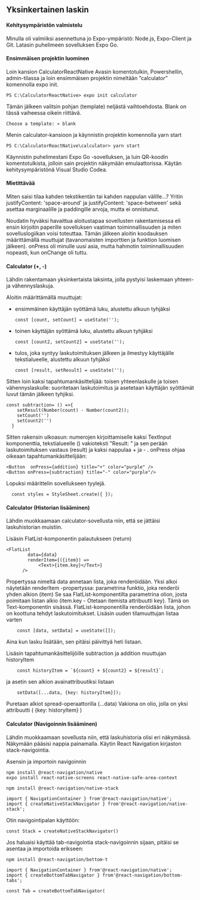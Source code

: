 ## Yksinkertainen laskin

#### Kehitysympäristön valmistelu

Minulla oli valmiiksi asennettuna jo Expo-ympäristö: Node.js, Expo-Client ja Git. Latasin puhelimeen sovelluksen Expo Go.

#### Ensimmäisen projektin luominen
Loin kansion CalculatorReactNative
Avasin komentotulkin, Powershellin, admin-tilassa ja loin ensimmäisen projektin nimeltään ”calculator” komennolla expo init.

    PS C:\CalculatorReactNative> expo init calculator 

Tämän jälkeen valitsin pohjan (template) neljästä vaihtoehdosta. Blank on tässä vaiheessa oikein riittävä.

    Choose a template: » blank

Menin calculator-kansioon ja käynnistin projektin komennolla yarn start

    PS C:\CalculatorReactNative\calculator> yarn start

Käynnistin puhelimestani Expo Go -sovelluksen, ja luin QR-koodin komentotulkista, jolloin sain projektin näkymään emulaattorissa. Käytän kehitysympäristönä Visual Studio Codea.


#### Mietittävää
Miten saisi tilaa kahden tekstikentän tai kahden nappulan välille...? Yritin justifyContent: 'space-around' ja justifyContent: 'space-between' sekä asettaa marginaalille ja
paddingille arvoja, mutta ei onnistunut.

Noudatin hyväksi havaittua aloitustapaa sovellusten rakentamisessa eli ensin kirjoitin paperille sovelluksen vaatiman toiminnallisuuden ja miten sovelluslogiikan voisi toteuttaa.
Tämän jälkeen aloitin koodauksen määrittämällä muuttujat (tavanomaisten importtien ja funktion luomisen jälkeen). onPress oli minulle uusi asia, mutta hahmotin toiminnallisuuden nopeasti, kun onChange oli tuttu.


#### Calculator (+, -)
Lähdin rakentamaan yksinkertaista laksinta, jolla pystyisi laskemaan yhteen- ja vähennyslaskuja. 

Aloitin määrittämällä muuttujat:
- ensimmäinen käyttäjän syöttämä luku, alustettu alkuun tyhjäksi

      const [count, setCount] = useState('');
      
- toinen käyttäjän syöttämä luku, alustettu alkuun tyhjäksi

      const [count2, setCount2] = useState('');
      
- tulos, joka syntyy laskutoimituksen jälkeen ja ilmestyy käyttäjälle tekstialueelle, alustettu alkuun tyhjäksi

      const [result, setResult] = useState('');

Sitten loin kaksi tapahtumankäsittelijää: toisen yhteenlaskulle ja toisen vähennyslaskulle: suoritetaan laskutoimitus ja asetetaan käyttäjän syöttämät luvut tämän jälkeen tyhjiksi.
```
const subtraction= () =>{
    setResult(Number(count) - Number(count2));
    setCount('')
    setCount2('')
  }
```

Sitten rakensin ulkoasun: numerojen kirjoittamiselle kaksi TextInput komponenttia, tekstialueelle (<Text/>) vakioteksti "Result: " ja sen perään laskutoimituksen vastaus (result)
ja kaksi nappulaa + ja - . onPress ohjaa oikeaan tapahtumankäsittelijään:
```
<Button  onPress={addition} title="+" color="purple" /> 
<Button onPress={subtraction} title="-" color="purple"/>
```

Lopuksi määrittelin sovellukseen tyylejä.

      const styles = StyleSheet.create({ });
      
      
#### Calculator (Historian lisääminen)

Lähdin muokkaamaan calculator-sovellusta niin, että se jättäisi laskuhistorian muistiin.

Lisäsin FlatList-komponentin palautukseen (return)

```
<FlatList
        data={data}
        renderItem={({item}) => 
            <Text>{item.key}</Text>}
      />
```
Propertyssa nimeltä data annetaan lista, joka renderöidään.
Yksi alkoi näytetään renderItem -propertyssa: parametrina funktio, joka renderöi yhden alkion (item)
Se saa FlatList-komponentilta parametrina olion, josta poimitaan listan alkio (item.key  - Otetaan itemista attribuutti key). Tämä on Text-komponentin sisässä.
FlatList-komponentilla renderöidään lista, johon on koottuna tehdyt laskutoimitukset.
Lisäsin uuden tilamuuttujan listaa varten

        const [data, setData] = useState([]);

Aina kun lasku lisätään, sen pitäisi päivittyä heti listaan.

Lisäsin tapahtumankäsittelijöille subtraction ja addition muuttujan historyItem 

        const historyItem = `${count} + ${count2} = ${result}`;
        
ja asetin sen alkion  avainattribuutiksi listaan

        setData([...data, {key: historyItem}]);
        
Puretaan alkiot spread-operaattorilla (…data)
Vakiona on olio, jolla on yksi attribuutti ( {key: historyItem} )

      
#### Calculator (Navigoinnin lisääminen)
Lähdin muokkaamaan sovellusta niin, että laskuhistoria olisi eri näkymässä. Näkymään pääsisi nappia painamalla. Käytin React Navigation kirjaston stack-navigointia.

Asensin ja importoin navigoinnin

    npm install @react-navigation/native
    expo install react-native-screens react-native-safe-area-context
    
    npm install @react-navigation/native-stack

    import { NavigationContainer } from'@react-navigation/native';
    import { createNativeStackNavigator } from'@react-navigation/native-stack';
    
Otin navigointipalan käyttöön:   

    const Stack = createNativeStackNavigator()
    
Jos haluaisi käyttää tab-navigointia stack-navigoinnin sijaan, pitäisi se asentaa ja importoida erikseen:

    npm install @react-navigation/bottom-t
    
    import { NavigationContainer } from'@react-navigation/native';
    import { createBottomTabNavigator } from'@react-navigation/bottom-tabs';
    
    const Tab = createBottomTabNavigator(
    
    


